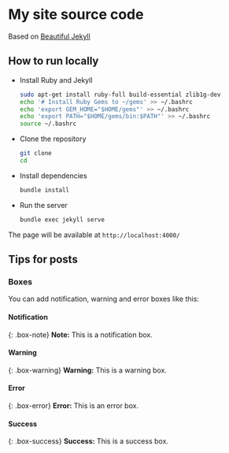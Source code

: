 # My site source code

Based on [Beautiful Jekyll](https://beautifuljekyll.com/)

## How to run locally

- Install Ruby and Jekyll

    ```bash
    sudo apt-get install ruby-full build-essential zlib1g-dev
    echo '# Install Ruby Gems to ~/gems' >> ~/.bashrc
    echo 'export GEM_HOME="$HOME/gems"' >> ~/.bashrc
    echo 'export PATH="$HOME/gems/bin:$PATH"' >> ~/.bashrc
    source ~/.bashrc
    ```

- Clone the repository

    ```bash
    git clone
    cd
    ```

- Install dependencies

    ```bash
    bundle install
    ```

- Run the server

    ```bash
    bundle exec jekyll serve
    ```

The page will be available at `http://localhost:4000/`

## Tips for posts

### Boxes

You can add notification, warning and error boxes like this:

#### Notification

{: .box-note}
**Note:** This is a notification box.

#### Warning

{: .box-warning}
**Warning:** This is a warning box.

#### Error

{: .box-error}
**Error:** This is an error box.

#### Success

{: .box-success}
**Success:** This is a success box.
